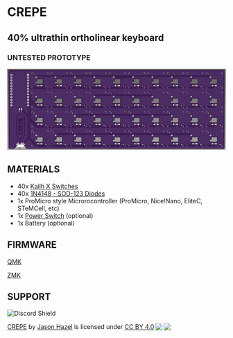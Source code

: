 # CREPE


## 40% ultrathin ortholinear keyboard
### UNTESTED PROTOTYPE

![render](rev0/images/front.png) 

## MATERIALS
- 40x [Kailh X Switches](https://mkultra.click/kailh-x-switches-and-keycaps/)
- 40x [1N4148 - SOD-123 Diodes](https://mkultra.click/diode-1n4148-sod-123f/)
- 1x ProMicro style Microrocontroller (ProMicro, Nice!Nano, EliteC, STeMCell, etc)
- 1x [Power Switch](https://mkultra.click/alps-ssss811101/) (optional)
- 1x Battery (optional)

## FIRMWARE

[QMK](https://github.com/jasonhazel/qmk_hazel/tree/master/keyboards/jasonhazel/crepe)

[ZMK](https://github.com/jasonhazel/zmk-config/tree/master/config/boards/shields/crepe)

## SUPPORT

![Discord Shield](https://discordapp.com/api/guilds/989552667330228374/widget.png?style=shield)

<p xmlns:cc="http://creativecommons.org/ns#" xmlns:dct="http://purl.org/dc/terms/"><a property="dct:title" rel="cc:attributionURL" href="https://github.com/jasonhazel/crepe">CREPE</a> by <a rel="cc:attributionURL dct:creator" property="cc:attributionName" href="https://github.com/jasonhazel">Jason Hazel</a> is licensed under <a href="http://creativecommons.org/licenses/by/4.0/?ref=chooser-v1" target="_blank" rel="license noopener noreferrer" style="display:inline-block;">CC BY 4.0<img style="height:22px!important;margin-left:3px;vertical-align:text-bottom;" src="https://mirrors.creativecommons.org/presskit/icons/cc.svg?ref=chooser-v1"><img style="height:22px!important;margin-left:3px;vertical-align:text-bottom;" src="https://mirrors.creativecommons.org/presskit/icons/by.svg?ref=chooser-v1"></a></p>